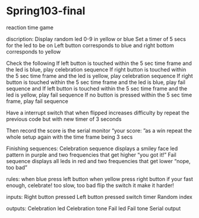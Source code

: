 # Spring103-final
reaction time game

discription:
  Display random led 0-9 in yellow or blue 
  Set a timer of 5 secs for the led to be on
  Left button corresponds to blue and right bottom corresponds to yellow
  
  Check the following
  If left button is touched within the 5 sec time frame and the led is blue, play celebration sequence 
  If right button is touched within the 5 sec time frame and the led is yellow, play celebration sequence
  If right button is touched within the 5 sec time frame and the led is blue, play fail sequence and 
  If left button is touched within the 5 sec time frame and the led is yellow, play fail sequence
  If no button is pressed within the 5 sec time frame, play fail sequence
  
  Have a interrupt switch that when flipped increases difficulty by repeat the previous code but with new timer of 3 seconds
  
  Then record the score is the serial monitor “your score: ”as a win repeat the whole setup again with the time frame being 3 secs
  
  Finishing sequences:
  Celebration sequence displays a smiley face led pattern in purple and two frequencies that get higher “you got it!”
  Fail sequence displays all leds in red and two frequencies that get lower “nope, too bad”
  
rules:
  when blue press left button 
  when yellow press right button
  if your fast enough, celebrate!
  too slow, too bad
  flip the switch it make it harder!
  
inputs:
  Right button pressed
  Left button pressed
  switch
  timer
  Random index

outputs:
  Celebration led
  Celebration tone
  Fail led
  Fail tone
  Serial output

